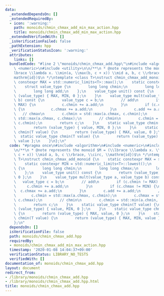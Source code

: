 ```yaml
---
data:
  _extendedDependsOn: []
  _extendedRequiredBy:
  - icon: ':warning:'
    path: monoids/chmin_chmax_add_min_max_action.hpp
    title: monoids/chmin_chmax_add_min_max_action.hpp
  _extendedVerifiedWith: []
  _isVerificationFailed: false
  _pathExtension: hpp
  _verificationStatusIcon: ':warning:'
  attributes:
    links: []
  bundledCode: "#line 2 \"monoids/chmin_chmax_add.hpp\"\n#include <algorithm>\n#include\
    \ <numeric>\n#include <utility>\n\n/**\n * @note represents the monoid $M = (\\\
    lbrace \\lambda x. \\min(a, \\max(b, c + x)) \\mid a, b, c \\rbrace, \\circ, \\\
    mathrm{id})$\n */\ntemplate <class T>\nstruct chmin_chmax_add_monoid {\n    static\
    \ constexpr MAX = std::numeric_limits<T>::max();\n    static constexpr MIN = std::numeric_limits<T>::lowest();\n\
    \    struct value_type {\n        long long chmin;\n        long long chmax;\n\
    \        long long add;\n    };\n    value_type unit() const {\n        return\
    \ (value_type) { MAX, MIN, 0 };\n    }\n    value_type mult(value_type a, value_type\
    \ b) const {\n        value_type c = b;\n        // add\n        if (c.chmin !=\
    \ MAX) {\n            c.chmin += a.add;\n        }\n        if (c.chmax != MIN)\
    \ {\n            c.chmax += a.add;\n        }\n        c.add += a.add;\n     \
    \   // chmax\n        c.chmin = std::max(a.chmax, c.chmin);\n        c.chmax =\
    \ std::max(a.chmax, c.chmax);\n        // chmin\n        c.chmin = std::min(a.chmin,\
    \ c.chmin);\n        return c;\n    }\n    static value_type chmin(T value) {\n\
    \        return (value_type) { value, MIN, 0 };\n    }\n    static value_type\
    \ chmin(T value) {\n        return (value_type) { MAX, value, 0 };\n    }\n  \
    \  static value_type chmin(T value) {\n        return (value_type) { MAX, MIN,\
    \ value };\n    }\n};\n"
  code: "#pragma once\n#include <algorithm>\n#include <numeric>\n#include <utility>\n\
    \n/**\n * @note represents the monoid $M = (\\lbrace \\lambda x. \\min(a, \\max(b,\
    \ c + x)) \\mid a, b, c \\rbrace, \\circ, \\mathrm{id})$\n */\ntemplate <class\
    \ T>\nstruct chmin_chmax_add_monoid {\n    static constexpr MAX = std::numeric_limits<T>::max();\n\
    \    static constexpr MIN = std::numeric_limits<T>::lowest();\n    struct value_type\
    \ {\n        long long chmin;\n        long long chmax;\n        long long add;\n\
    \    };\n    value_type unit() const {\n        return (value_type) { MAX, MIN,\
    \ 0 };\n    }\n    value_type mult(value_type a, value_type b) const {\n     \
    \   value_type c = b;\n        // add\n        if (c.chmin != MAX) {\n       \
    \     c.chmin += a.add;\n        }\n        if (c.chmax != MIN) {\n          \
    \  c.chmax += a.add;\n        }\n        c.add += a.add;\n        // chmax\n \
    \       c.chmin = std::max(a.chmax, c.chmin);\n        c.chmax = std::max(a.chmax,\
    \ c.chmax);\n        // chmin\n        c.chmin = std::min(a.chmin, c.chmin);\n\
    \        return c;\n    }\n    static value_type chmin(T value) {\n        return\
    \ (value_type) { value, MIN, 0 };\n    }\n    static value_type chmin(T value)\
    \ {\n        return (value_type) { MAX, value, 0 };\n    }\n    static value_type\
    \ chmin(T value) {\n        return (value_type) { MAX, MIN, value };\n    }\n\
    };\n"
  dependsOn: []
  isVerificationFile: false
  path: monoids/chmin_chmax_add.hpp
  requiredBy:
  - monoids/chmin_chmax_add_min_max_action.hpp
  timestamp: '2020-01-08 14:04:37+09:00'
  verificationStatus: LIBRARY_NO_TESTS
  verifiedWith: []
documentation_of: monoids/chmin_chmax_add.hpp
layout: document
redirect_from:
- /library/monoids/chmin_chmax_add.hpp
- /library/monoids/chmin_chmax_add.hpp.html
title: monoids/chmin_chmax_add.hpp
---
```

